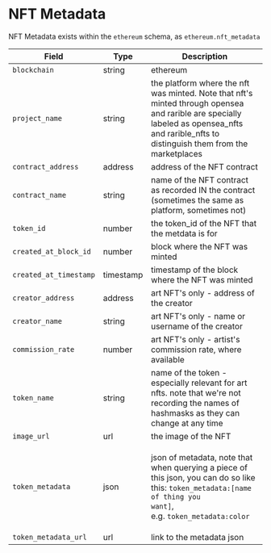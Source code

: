 # NFT Metadata

NFT Metadata exists within the `ethereum` schema, as `ethereum.nft_metadata`

| Field                  | Type      | Description                                                                                                                                                                                      |
| ---------------------- | --------- | ------------------------------------------------------------------------------------------------------------------------------------------------------------------------------------------------ |
| `blockchain`           | string    | ethereum                                                                                                                                                                                         |
| `project_name`         | string    | the platform where the nft was minted. Note that nft's minted through opensea and rarible are specially labeled as opensea\_nfts and rarible\_nfts to distinguish them from the marketplaces     |
| `contract_address`     | address   | address of the NFT contract                                                                                                                                                                      |
| `contract_name`        | string    | name of the NFT contract as recorded IN the contract (sometimes the same as platform, sometimes not)                                                                                             |
| `token_id`             | number    | the token\_id of the NFT that the metdata is for                                                                                                                                                 |
| `created_at_block_id`  | number    | block where the NFT was minted                                                                                                                                                                   |
| `created_at_timestamp` | timestamp | timestamp of the block where the NFT was minted                                                                                                                                                  |
| `creator_address`      | address   | art NFT's only - address of the creator                                                                                                                                                          |
| `creator_name`         | string    | art NFT's only - name or username of the creator                                                                                                                                                 |
| `commission_rate`      | number    | art NFT's only - artist's commission rate, where available                                                                                                                                       |
| `token_name`           | string    | name of the token - especially relevant for art nfts. note that we're not recording the names of hashmasks as they can change at any time                                                        |
| `image_url`            | url       | the image of the NFT                                                                                                                                                                             |
| `token_metadata`       | json      | <p>json of metadata, note that when querying a piece of this json, you can do so like this: <code>token_metadata:[name of thing you want]</code>, <br>e.g. <code>token_metadata:color</code></p> |
| `token_metadata_url`   | url       | link to the metadata json                                                                                                                                                                        |
